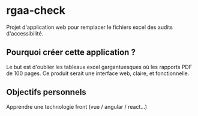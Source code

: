 # rgaa-check

Projet d'application web pour remplacer le fichiers excel des audits d'accessibilité.

## Pourquoi créer cette application ?

Le but est d'oublier les tableaux excel gargantuesques où les rapports PDF de 100 pages.
Ce produit serait une interface web, claire, et fonctionnelle.

## Objectifs personnels

Apprendre une technologie front (vue / angular / react...)
